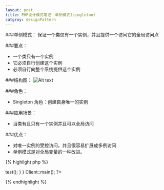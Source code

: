 ```yaml
---
layout: post
title: PHP设计模式笔记：单例模式(singleton) 
catgroy: designPattern
---
```



###单例模式：
保证一个类仅有一个实例，并且提供一个访问它的全局访问点

###要点：

* 一个类只有一个实例
* 它必须自行创建这个实例
* 必须自行向整个系统提供这个实例


###结构图：
![Alt text](http://images.cnblogs.com/cnblogs_com/QinBaoBei/WindowsLiveWriter/Singleton_F562/image_thumb_1.png)

###角色：

* Singleton 角色：创建自身唯一的实例

###应用场景：

* 当类有且只有一个实例并且可以全局访问

###优点：

* 对唯一实例的受控访问，并且很容易扩展成多例访问
* 单例模式是对全局变量的一种改进。


{% highlight php %}
<?php
/**
 * 单例模式
 * @author phppan
 * @package design pattern
 */
 
/**
 * 懒汉式单例类
 */
class Singleton {
 
    /**
     * 静态成品变量 保存全局实例
     */
    private static  $_instance = NULL;
 
    /**
     * 私有化默认构造方法，保证外界无法直接实例化
     */
    private function __construct() {
    }
 
    /**
     * 静态工厂方法，返还此类的唯一实例
     */
    public static function getInstance() {
        if (is_null(self::$_instance)) {
            self::$_instance = new Singleton();
        }
 
        return self::$_instance;
    }
 
    /**
     * 防止用户克隆实例
     */
    public function __clone(){
        die('Clone is not allowed.' . E_USER_ERROR);
    }
 
    /**
     * 测试用方法
     */
    public function test() {
        echo 'Singleton Test!';
    }
 
}
 
/**
 * 客户端
 */
class Client {
 
     /**
     * Main program.
     */
    public static function main() {
        $instance = Singleton::getInstance();
        $instance->test();
    }
}
 
Client::main();
?>
{% endhighlight %}
